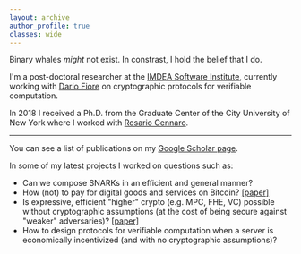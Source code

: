```yaml
---
layout: archive
author_profile: true
classes: wide
---
```


Binary whales _might_ not exist. In constrast, I hold the belief that I do.

I'm a post-doctoral researcher at the [IMDEA Software Institute](https://software.imdea.org/index.html), currently working with
[Dario Fiore](http://www.dariofiore.it/) on cryptographic protocols for verifiable computation.

In 2018 I received a Ph.D. from the Graduate Center of the City University of New York where I worked with [Rosario Gennaro](http://www-cs.ccny.cuny.edu/~rosario/).

***

You can see a list of publications on my [Google Scholar page](https://scholar.google.com/citations?user=8xba6isAAAAJ&hl=en&oi=ao).

In some of my latest projects I worked on questions such as:
- Can we compose SNARKs in an efficient and general manner? 
- How (not) to pay for digital goods and services on Bitcoin? [[paper]](https://eprint.iacr.org/2017/566)
- Is expressive, efficient "higher" crypto (e.g. MPC, FHE, VC) possible without cryptographic assumptions (at the cost of being secure against "weaker" adversaries)? [[paper]](https://eprint.iacr.org/2018/297)
- How to design protocols  for verifiable computation when a server is economically incentivized (and with no cryptographic assumptions)? 

